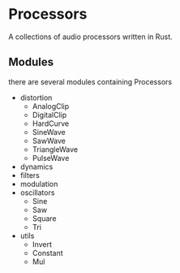 # Processors
A collections of audio processors written in Rust.
## Modules
there are several modules containing Processors
- distortion
  - AnalogClip
  - DigitalClip
  - HardCurve
  - SineWave
  - SawWave
  - TriangleWave
  - PulseWave
- dynamics
- filters
- modulation
- oscillators
  - Sine
  - Saw
  - Square
  - Tri
- utils
  - Invert
  - Constant
  - Mul
